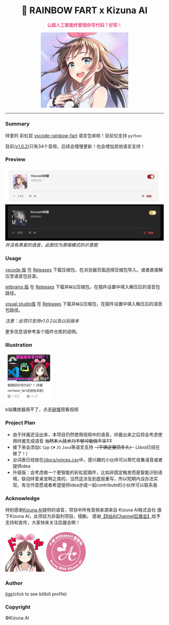 <h1 align="center">
  <br>
  🌈 RAINBOW FART x Kizuna AI
  <br>
</h1>
<p align="center">
<strong>
<font color ="#EE4F87">
让超人工智能绊爱陪你写代码？好耶！
</font></strong>
</p>

<div align=center>
<img src="/image/ai.jpg" width="55%">
</div>

- - -
### Summary
绊爱的 彩虹屁 [vscode-rainbow-fart](https://github.com/SaekiRaku/vscode-rainbow-fart) 语言包来啦！目前仅支持 `python`

目前([v1.0.2](https://github.com/bobbywyx/Kizuna_AI_rainbow_fart/releases))只有34个音频，后续会慢慢更新！也会增加其他语言支持！

### Preview
![pre01](/image/pre_01.jpg)
![pre02](/image/pre_02.jpg)
*并没有黑爱的语音，此图仅为黑暗模式的示意图*

### Usage

[vscode 版](https://github.com/SaekiRaku/vscode-rainbow-fart)
在 [Releases](https://github.com/bobbywyx/Kizuna_AI_rainbow_fart/releases) 下载压缩包，在浏览器页面选择压缩包导入。或者直接解压至语音包目录。

[jetbrains 版](https://github.com/izhangzhihao/intellij-rainbow-fart)
在 [Releases](https://github.com/bobbywyx/Kizuna_AI_rainbow_fart/releases) 下载并`解压`压缩包，在插件设置中填入解压后的语音包路径。

[visual studio版](https://github.com/gameguo/visualstudio-rainbow-fart)
在 [Releases](https://github.com/bobbywyx/Kizuna_AI_rainbow_fart/releases) 下载并`解压`压缩包，在插件设置中填入解压后的语音包路径。

*注意：此项只支持v1.0.2以及以后版本*


更多信息请参考各个插件仓库的说明。

### Illustration
<img src="/image/v.jpg" width="30%" >

b站播放器用不了，点击[链接](https://www.bilibili.com/video/BV1rZ4y1B73U)观看视频

### Project Plan
- 由于绊酱还没出来，本项目仍然使用视频中的语音，绊酱出来之后将会考虑使用绊酱生成语音
~~当然本人技术力不够可能做不来TT~~
- 接下来会添加`C` `Cpp` `C#` `JS` `Java`等语言支持 ~~（不确定要鸽多久）~~ (Java已经在做了！)
- 台词表已经放在[/docs/voices.csv](/docs/voices.csv)中，感兴趣的小伙伴可以帮忙收集语音或者提供idea
- 升级版：会考虑做一个更智能的彩虹屁插件，比如非固定触发而是智能识别语境，联动绊爱桌宠啊之类的，当然这涉及到底层重写，所以短期内没办法实现，有合作意愿或者希望提供idea亦或一起contribute的小伙伴可以联系我
### Acknowledge
特别感谢[Kizuna AI](https://zh.moegirl.org.cn/%E7%BB%8A%E7%88%B1)提供的语音，项目中所有音频来源来自 Kizuna AI株式会社 旗下Kizuna AI，此项目为非盈利项目，侵删。
感谢[【B站AIChannel后援会】](https://space.bilibili.com/1885440915)给予支持和宣传，大家快来关注后援会啊！

<img src="/image/01.jpeg" width="25%">
<img src="/image/logo.jpg" width="25%">


### Author
[lige](https://space.bilibili.com/11064433)(click to see bilibili profile)

### Copyright
©︎Kizuna AI